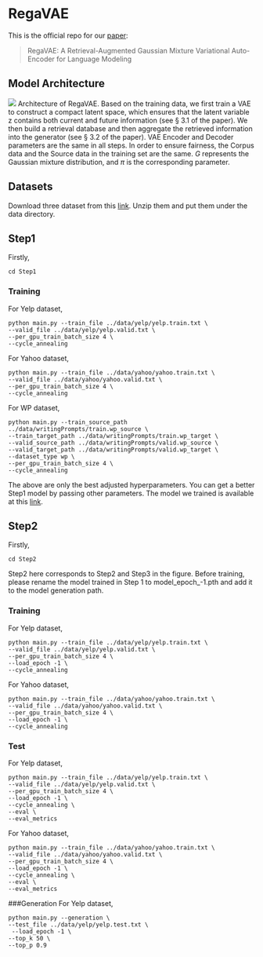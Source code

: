 # RegaVAE
This is the official repo for our [paper](https://arxiv.org/abs/2310.10567): 
> RegaVAE: A Retrieval-Augmented Gaussian Mixture Variational Auto-Encoder for Language Modeling

## Model Architecture
![](https://github.com/TrustedLLM/RegaVAE/blob/main/architecture.png)
Architecture of RegaVAE. Based on the training data, we first train a VAE to construct a compact latent space, which ensures that the latent variable z contains both current and future information (see § 3.1 of the paper). We then build a retrieval database and then aggregate the retrieved information into the generator (see § 3.2 of the paper). VAE Encoder and Decoder parameters are the same in all steps. In order to ensure fairness, the Corpus data and the Source data in the training set are the same. $G$ represents the Gaussian mixture distribution, and $π$ is the corresponding parameter.

## Datasets
Download three dataset from this [link](https://drive.google.com/drive/folders/1mcn6nqLDVvrGatKHbdbtDSj9PQI5Eu8S?usp=sharing). Unzip them and put them under the data directory.

## Step1
Firstly,
```
cd Step1
```
### Training
For Yelp dataset,
```
python main.py --train_file ../data/yelp/yelp.train.txt \
--valid_file ../data/yelp/yelp.valid.txt \
--per_gpu_train_batch_size 4 \
--cycle_annealing
```
For Yahoo dataset,
```
python main.py --train_file ../data/yahoo/yahoo.train.txt \
--valid_file ../data/yahoo/yahoo.valid.txt \
--per_gpu_train_batch_size 4 \
--cycle_annealing
```
For WP dataset,
```
python main.py --train_source_path ../data/writingPrompts/train.wp_source \
--train_target_path ../data/writingPrompts/train.wp_target \
--valid_source_path ../data/writingPrompts/valid.wp_source \
--valid_target_path ../data/writingPrompts/valid.wp_target \
--dataset_type wp \
--per_gpu_train_batch_size 4 \
--cycle_annealing
```
The above are only the best adjusted hyperparameters. You can get a better Step1 model by passing other parameters. The model we trained is available at this [link](https://drive.google.com/drive/folders/1HmTqQmHSmP_VZUDV9ADM6QEHwE3SazDi?usp=sharing).

## Step2
Firstly,
```
cd Step2
```
Step2 here corresponds to Step2 and Step3 in the figure. Before training, please rename the model trained in Step 1 to model_epoch_-1.pth and add it to the model generation path.

### Training
For Yelp dataset,
```
python main.py --train_file ../data/yelp/yelp.train.txt \
--valid_file ../data/yelp/yelp.valid.txt \
--per_gpu_train_batch_size 4 \
--load_epoch -1 \
--cycle_annealing
```
For Yahoo dataset,
```
python main.py --train_file ../data/yahoo/yahoo.train.txt \
--valid_file ../data/yahoo/yahoo.valid.txt \
--per_gpu_train_batch_size 4 \
--load_epoch -1 \
--cycle_annealing
```

### Test
For Yelp dataset,
```
python main.py --train_file ../data/yelp/yelp.train.txt \
--valid_file ../data/yelp/yelp.valid.txt \
--per_gpu_train_batch_size 4 \
--load_epoch -1 \
--cycle_annealing \
--eval \
--eval_metrics
```
For Yahoo dataset,
```
python main.py --train_file ../data/yahoo/yahoo.train.txt \
--valid_file ../data/yahoo/yahoo.valid.txt \
--per_gpu_train_batch_size 4 \
--load_epoch -1 \
--cycle_annealing \
--eval \
--eval_metrics
```

###Generation
For Yelp dataset,
```
python main.py --generation \
--test_file ../data/yelp/yelp.test.txt \
 --load_epoch -1 \
--top_k 50 \
--top_p 0.9
```
